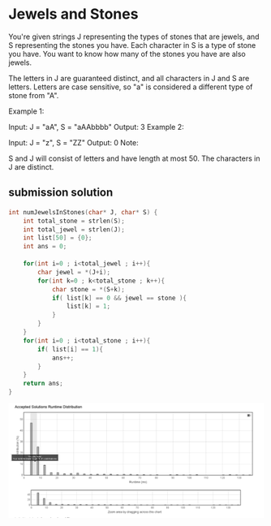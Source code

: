 # Jewels and Stones

You're given strings J representing the types of stones that are jewels, and S representing the stones you have.  Each character in S is a type of stone you have.  You want to know how many of the stones you have are also jewels.

The letters in J are guaranteed distinct, and all characters in J and S are letters. Letters are case sensitive, so "a" is considered a different type of stone from "A".

Example 1:

Input: J = "aA", S = "aAAbbbb"
Output: 3
Example 2:

Input: J = "z", S = "ZZ"
Output: 0
Note:

S and J will consist of letters and have length at most 50.
The characters in J are distinct.



## submission solution

```c
int numJewelsInStones(char* J, char* S) {
    int total_stone = strlen(S);
    int total_jewel = strlen(J);
    int list[50] = {0};
    int ans = 0;
    
    for(int i=0 ; i<total_jewel ; i++){
        char jewel = *(J+i);
        for(int k=0 ; k<total_stone ; k++){
            char stone = *(S+k); 
            if( list[k] == 0 && jewel == stone ){
                list[k] = 1;
            }
        }
    }
    for(int i=0 ; i<total_stone ; i++){
        if( list[i] == 1){
            ans++;
        }
    }
    return ans;
}


```

![Jewels_and_Stones.png](./Jewels_and_Stones.png)